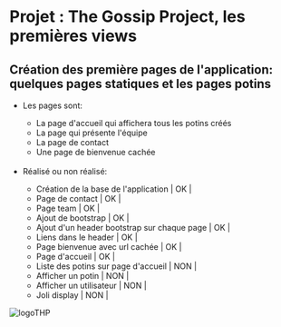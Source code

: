 
<h1>Projet : The Gossip Project, les premières views</h1>

<h2>Création des première pages de l'application: quelques pages statiques et les pages potins</h2>


<ul>
  <li>Les pages sont:</li>
    <ul>
      <li>La page d'accueil qui affichera tous les potins créés</li>
      <li>La page qui présente l'équipe</li>
      <li>La page de contact</li>
      <li>Une page de bienvenue cachée</li>
    </ul>

  <br>

  <li>Réalisé ou non réalisé:</li>
    <ul>
      <li>Création de la base de l'application | OK |</li>
      <li>Page de contact | OK |</li>
      <li>Page team | OK |</li>
      <li>Ajout de bootstrap | OK |</li>
      <li>Ajout d'un header bootstrap sur chaque page | OK |</li>
      <li>Liens dans le header | OK |</li>
      <li>Page bienvenue avec url cachée | OK |</li>
      <li>Page d'accueil | OK |</li>
      <li>Liste des potins sur page d'accueil | NON |</li>
      <li>Afficher un potin | NON |</li>
      <li>Afficher un utilisateur | NON |</li>
      <li>Joli display | NON |</li>
    </ul>
</ul>

  <img src="https://www.thehackingproject.org/packs/packs/static_pages/assets/images/logo_black-3d6bec995368618a7e9f44536410ae0a.png" alt="logoTHP">

